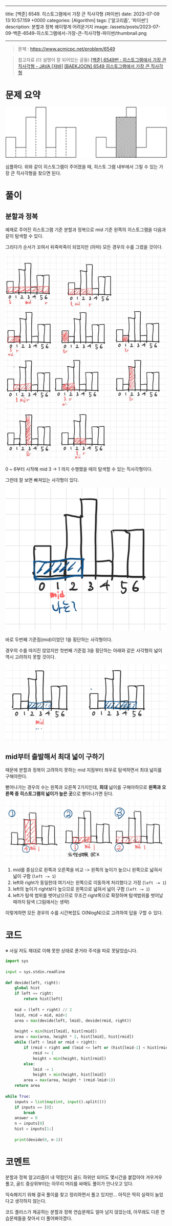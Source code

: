 

---
title: [백준] 6549. 히스토그램에서 가장 큰 직사각형 (파이썬)
date: 2023-07-09 13:10:57.159 +0000
categories: [Algorithm]
tags: ['알고리즘', '파이썬']
description: 분할과 정복 왜이렇게 어려운거지
image: /assets/posts/2023-07-09-백준-6549-히스토그램에서-가장-큰-직사각형-파이썬/thumbnail.png

---

> 문제 : https://www.acmicpc.net/problem/6549

> 참고자료 (더 설명이 잘 되어있는 글들)
> [[백준] 6549번 : 히스토그램에서 가장 큰 직사각형 - JAVA [자바]](https://st-lab.tistory.com/255)
> [[BAEKJOON] 6549 히스토그램에서 가장 큰 직사각형](https://jih3508.tistory.com/75)

# 문제 요약

![img](/assets/posts/2023-07-09-백준-6549-히스토그램에서-가장-큰-직사각형-파이썬/img0.png)

심플하다.
위와 같이 히스토그램이 주어졌을 때, 히스토 그램 내부에서 그릴 수 있는 가장 큰 직사각형을 찾으면 된다.

# 풀이

## 분할과 정복

예제로 주어진 히스토그램 기준 분할과 정복으로 mid 기준 왼쪽의 히스토그램을 다음과 같이 탐색할 수 있다.

 그리다가 순서가 꼬여서 뒤죽박죽이 되었지만 (아마) 모든 경우의 수를 그렸을 것이다.
 
 ![img](/assets/posts/2023-07-09-백준-6549-히스토그램에서-가장-큰-직사각형-파이썬/img1.png)

0 ~ 6부터 시작해 mid 3 -> 1 까지 수행했을 때의 탐색할 수 있는 직사각형이다.

그런데 잘 보면 빠져있는 사각형이 있다.

![img](/assets/posts/2023-07-09-백준-6549-히스토그램에서-가장-큰-직사각형-파이썬/img2.png)

바로 두번째 기준점(mid)이었던 1을 횡단하는 사각형이다.

경우의 수를 따지진 않았지만 첫번째 기준점 3을 횡단하는 아래와 같은 사각형의 넓이 역시 고려하지 못할 것이다.

![img](/assets/posts/2023-07-09-백준-6549-히스토그램에서-가장-큰-직사각형-파이썬/img3.png)

## mid부터 출발해서 최대 넓이 구하기

때문에 분할과 정복이 고려하지 못하는 mid 지점부터 좌우로 탐색하면서 최대 넓이를 구해야한다.

뻗어나가는 경우의 수는 왼쪽과 오른쪽 2가지인데, **최대** 넓이를 구해야하므로 **왼쪽과 오른쪽 중 히스토그램의 넓이가 높은 곳**으로 뻗어나가면 된다.

![img](/assets/posts/2023-07-09-백준-6549-히스토그램에서-가장-큰-직사각형-파이썬/img4.png)

1. mid를 중심으로 왼쪽과 오른쪽을 비교 -> 왼쪽의 높이가 높으니 왼쪽으로 넓혀서 넓이 구함 (`left -= 1`)
2. left와 right가 동일한데 여기서는 왼쪽으로 이동하게 처리했다고 가정 (`left -= 1`)
3. left의 높이가 right보다 높으므로 왼쪽으로 넓혀서 넓이 구함 (`left -= 1`)
4. left가 탐색 범위를 벗어났으므로 무조건 right쪽으로 확장하며 탐색범위를 벗어날 때까지 탐색 (그림에서는 생략)

이렇게하면 모든 경우의 수를 시간복잡도 O(NlogN)으로 고려하여 답을 구할 수 있다.

# 코드

※ 사실 저도 제대로 이해 못한 상태로 푼거라 주석을 따로 못달았습니다.

```python
import sys

input = sys.stdin.readline

def devide(left, right):
    global hist
    if left == right:
        return hist[left]
    
    mid = (left + right) // 2
    lmid, rmid = mid, mid+1
    area = max(devide(left, lmid), devide(rmid, right))
    
    height = min(hist[lmid], hist[rmid])
    area = max(area, height * 2, hist[lmid], hist[rmid])
    while (left < lmid or rmid < right):
        if (rmid < right and (lmid <= left or (hist[lmid-1] < hist[rmid+1]))):
            rmid += 1
            height = min(height, hist[rmid])
        else:
            lmid -= 1
            height = min(height, hist[lmid])
        area = max(area, height * (rmid-lmid+1))
    return area
    
while True:
    inputs = list(map(int, input().split()))
    if inputs == [0]:
        break
    answer = 0
    n = inputs[0]
    hist = inputs[1:]
    
    print(devide(0, n-1))
```

# 코멘트

분할과 정복 알고리즘이 내 약점인지 골드 하위만 되어도 몇시간을 붙잡아야 겨우겨우 풀고, 골드 중상위부터는 아무리 머리를 싸매도 풀이가 안나오고 있다.

익숙해지기 위해 결국 풀이를 찾고 정리하면서 풀고 있지만... 아직은 딱히 실력이 늘었다고 생각하지 않는다.

코드 플러스가 제공하는 분할과 정복 연습문제도 얼마 남지 않았는데, 아무래도 다른 연습문제들을 찾아서 더 풀어봐야겠다.

        